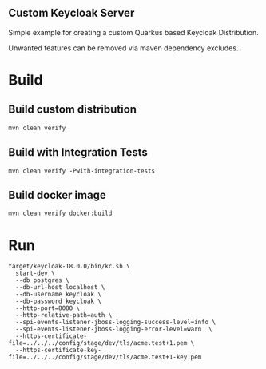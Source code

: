 Custom Keycloak Server
----

Simple example for creating a custom Quarkus based Keycloak Distribution.

Unwanted features can be removed via maven dependency excludes.

# Build

## Build custom distribution
```
mvn clean verify
```

## Build with Integration Tests
```
mvn clean verify -Pwith-integration-tests
```

## Build docker image
```
mvn clean verify docker:build
```

# Run
```
target/keycloak-18.0.0/bin/kc.sh \
  start-dev \
  --db postgres \
  --db-url-host localhost \
  --db-username keycloak \
  --db-password keycloak \
  --http-port=8080 \
  --http-relative-path=auth \
  --spi-events-listener-jboss-logging-success-level=info \
  --spi-events-listener-jboss-logging-error-level=warn  \
  --https-certificate-file=../../../config/stage/dev/tls/acme.test+1.pem \
  --https-certificate-key-file=../../../config/stage/dev/tls/acme.test+1-key.pem
```

